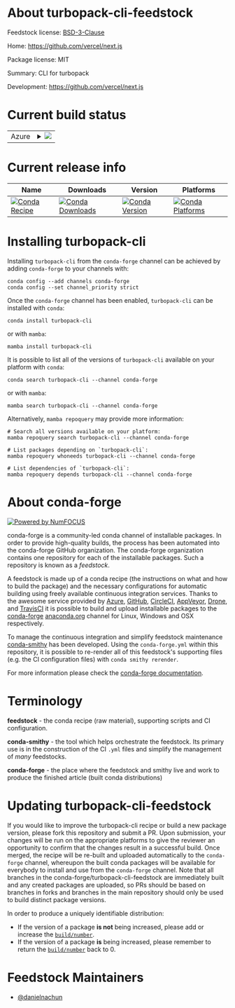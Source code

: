 About turbopack-cli-feedstock
=============================

Feedstock license: [BSD-3-Clause](https://github.com/conda-forge/turbopack-cli-feedstock/blob/main/LICENSE.txt)

Home: https://github.com/vercel/next.js

Package license: MIT

Summary: CLI for turbopack

Development: https://github.com/vercel/next.js

Current build status
====================


<table>
    
  <tr>
    <td>Azure</td>
    <td>
      <details>
        <summary>
          <a href="https://dev.azure.com/conda-forge/feedstock-builds/_build/latest?definitionId=25099&branchName=main">
            <img src="https://dev.azure.com/conda-forge/feedstock-builds/_apis/build/status/turbopack-cli-feedstock?branchName=main">
          </a>
        </summary>
        <table>
          <thead><tr><th>Variant</th><th>Status</th></tr></thead>
          <tbody><tr>
              <td>linux_64</td>
              <td>
                <a href="https://dev.azure.com/conda-forge/feedstock-builds/_build/latest?definitionId=25099&branchName=main">
                  <img src="https://dev.azure.com/conda-forge/feedstock-builds/_apis/build/status/turbopack-cli-feedstock?branchName=main&jobName=linux&configuration=linux%20linux_64_" alt="variant">
                </a>
              </td>
            </tr><tr>
              <td>osx_64</td>
              <td>
                <a href="https://dev.azure.com/conda-forge/feedstock-builds/_build/latest?definitionId=25099&branchName=main">
                  <img src="https://dev.azure.com/conda-forge/feedstock-builds/_apis/build/status/turbopack-cli-feedstock?branchName=main&jobName=osx&configuration=osx%20osx_64_" alt="variant">
                </a>
              </td>
            </tr>
          </tbody>
        </table>
      </details>
    </td>
  </tr>
</table>

Current release info
====================

| Name | Downloads | Version | Platforms |
| --- | --- | --- | --- |
| [![Conda Recipe](https://img.shields.io/badge/recipe-turbopack--cli-green.svg)](https://anaconda.org/conda-forge/turbopack-cli) | [![Conda Downloads](https://img.shields.io/conda/dn/conda-forge/turbopack-cli.svg)](https://anaconda.org/conda-forge/turbopack-cli) | [![Conda Version](https://img.shields.io/conda/vn/conda-forge/turbopack-cli.svg)](https://anaconda.org/conda-forge/turbopack-cli) | [![Conda Platforms](https://img.shields.io/conda/pn/conda-forge/turbopack-cli.svg)](https://anaconda.org/conda-forge/turbopack-cli) |

Installing turbopack-cli
========================

Installing `turbopack-cli` from the `conda-forge` channel can be achieved by adding `conda-forge` to your channels with:

```
conda config --add channels conda-forge
conda config --set channel_priority strict
```

Once the `conda-forge` channel has been enabled, `turbopack-cli` can be installed with `conda`:

```
conda install turbopack-cli
```

or with `mamba`:

```
mamba install turbopack-cli
```

It is possible to list all of the versions of `turbopack-cli` available on your platform with `conda`:

```
conda search turbopack-cli --channel conda-forge
```

or with `mamba`:

```
mamba search turbopack-cli --channel conda-forge
```

Alternatively, `mamba repoquery` may provide more information:

```
# Search all versions available on your platform:
mamba repoquery search turbopack-cli --channel conda-forge

# List packages depending on `turbopack-cli`:
mamba repoquery whoneeds turbopack-cli --channel conda-forge

# List dependencies of `turbopack-cli`:
mamba repoquery depends turbopack-cli --channel conda-forge
```


About conda-forge
=================

[![Powered by
NumFOCUS](https://img.shields.io/badge/powered%20by-NumFOCUS-orange.svg?style=flat&colorA=E1523D&colorB=007D8A)](https://numfocus.org)

conda-forge is a community-led conda channel of installable packages.
In order to provide high-quality builds, the process has been automated into the
conda-forge GitHub organization. The conda-forge organization contains one repository
for each of the installable packages. Such a repository is known as a *feedstock*.

A feedstock is made up of a conda recipe (the instructions on what and how to build
the package) and the necessary configurations for automatic building using freely
available continuous integration services. Thanks to the awesome service provided by
[Azure](https://azure.microsoft.com/en-us/services/devops/), [GitHub](https://github.com/),
[CircleCI](https://circleci.com/), [AppVeyor](https://www.appveyor.com/),
[Drone](https://cloud.drone.io/welcome), and [TravisCI](https://travis-ci.com/)
it is possible to build and upload installable packages to the
[conda-forge](https://anaconda.org/conda-forge) [anaconda.org](https://anaconda.org/)
channel for Linux, Windows and OSX respectively.

To manage the continuous integration and simplify feedstock maintenance
[conda-smithy](https://github.com/conda-forge/conda-smithy) has been developed.
Using the ``conda-forge.yml`` within this repository, it is possible to re-render all of
this feedstock's supporting files (e.g. the CI configuration files) with ``conda smithy rerender``.

For more information please check the [conda-forge documentation](https://conda-forge.org/docs/).

Terminology
===========

**feedstock** - the conda recipe (raw material), supporting scripts and CI configuration.

**conda-smithy** - the tool which helps orchestrate the feedstock.
                   Its primary use is in the construction of the CI ``.yml`` files
                   and simplify the management of *many* feedstocks.

**conda-forge** - the place where the feedstock and smithy live and work to
                  produce the finished article (built conda distributions)


Updating turbopack-cli-feedstock
================================

If you would like to improve the turbopack-cli recipe or build a new
package version, please fork this repository and submit a PR. Upon submission,
your changes will be run on the appropriate platforms to give the reviewer an
opportunity to confirm that the changes result in a successful build. Once
merged, the recipe will be re-built and uploaded automatically to the
`conda-forge` channel, whereupon the built conda packages will be available for
everybody to install and use from the `conda-forge` channel.
Note that all branches in the conda-forge/turbopack-cli-feedstock are
immediately built and any created packages are uploaded, so PRs should be based
on branches in forks and branches in the main repository should only be used to
build distinct package versions.

In order to produce a uniquely identifiable distribution:
 * If the version of a package **is not** being increased, please add or increase
   the [``build/number``](https://docs.conda.io/projects/conda-build/en/latest/resources/define-metadata.html#build-number-and-string).
 * If the version of a package **is** being increased, please remember to return
   the [``build/number``](https://docs.conda.io/projects/conda-build/en/latest/resources/define-metadata.html#build-number-and-string)
   back to 0.

Feedstock Maintainers
=====================

* [@danielnachun](https://github.com/danielnachun/)

